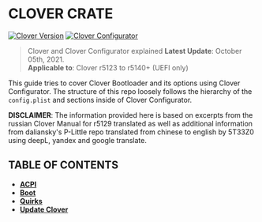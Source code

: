 # CLOVER CRATE
[![Clover Version](https://img.shields.io/badge/Clover-r5140.1-brightgreen.svg)](https://github.com/CloverHackyColor/CloverBootloader/releases)
[![Clover Configurator](https://img.shields.io/badge/CloverConfigurator-15.8.30-green.svg)](https://mackie100projects.altervista.org/download-clover-configurator/)

> Clover and Clover Configurator explained
> **Latest Update**: October 05th, 2021. </br>
> **Applicable to**: Clover r5123 to r5140+ (UEFI only)

This guide tries to cover Clover Bootloader and its options using Clover Configurator. The structure of this repo loosely follows the hierarchy of the `config.plist` and sections inside of Clover Configurator.

**DISCLAIMER**: The information provided here is based on excerpts from the russian Clover Manual for r5129 translated as well as additional information from daliansky's P-Little repo translated from chinese to english by 5T33Z0 using deepL, yandex and google translate.

## TABLE OF CONTENTS
- [**ACPI**](https://github.com/5T33Z0/Clover-Crate/tree/main/ACPI)
- [**Boot**](https://github.com/5T33Z0/Clover-Crate/tree/main/Boot)
- [**Quirks**](https://github.com/5T33Z0/Clover-Crate/tree/main/Quirks)
- [**Update Clover**](https://github.com/5T33Z0/Clover-Crate/tree/main/Update_Clover)
